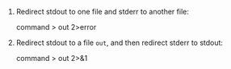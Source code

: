 1. Redirect stdout to one file and stderr to another file:

    command > out 2>error

2. Redirect stdout to a file `out`, and then redirect stderr to stdout:

    command > out 2>&1


